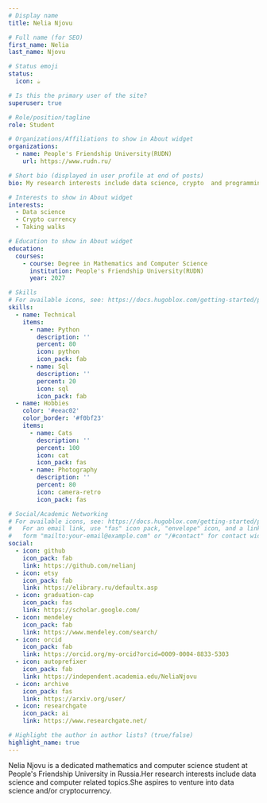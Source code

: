 ```yaml
---
# Display name
title: Nelia Njovu

# Full name (for SEO)
first_name: Nelia
last_name: Njovu

# Status emoji
status:
  icon: ☕️

# Is this the primary user of the site?
superuser: true

# Role/position/tagline
role: Student

# Organizations/Affiliations to show in About widget
organizations:
  - name: People's Friendship University(RUDN)
    url: https://www.rudn.ru/

# Short bio (displayed in user profile at end of posts)
bio: My research interests include data science, crypto  and programming in general.

# Interests to show in About widget
interests:
  - Data science
  - Crypto currency
  - Taking walks

# Education to show in About widget
education:
  courses:
    - course: Degree in Mathematics and Computer Science
      institution: People's Friendship University(RUDN)
      year: 2027

# Skills
# For available icons, see: https://docs.hugoblox.com/getting-started/page-builder/#icons
skills:
  - name: Technical
    items:
      - name: Python
        description: ''
        percent: 80
        icon: python
        icon_pack: fab
      - name: Sql
        description: ''
        percent: 20
        icon: sql
        icon_pack: fab
  - name: Hobbies
    color: '#eeac02'
    color_border: '#f0bf23'
    items:
      - name: Cats
        description: ''
        percent: 100
        icon: cat
        icon_pack: fas
      - name: Photography
        description: ''
        percent: 80
        icon: camera-retro
        icon_pack: fas

# Social/Academic Networking
# For available icons, see: https://docs.hugoblox.com/getting-started/page-builder/#icons
#   For an email link, use "fas" icon pack, "envelope" icon, and a link in the
#   form "mailto:your-email@example.com" or "/#contact" for contact widget.
social:
  - icon: github
    icon_pack: fab
    link: https://github.com/nelianj
  - icon: etsy
    icon_pack: fab
    link: https://elibrary.ru/defaultx.asp
  - icon: graduation-cap
    icon_pack: fas
    link: https://scholar.google.com/
  - icon: mendeley
    icon_pack: fab
    link: https://www.mendeley.com/search/
  - icon: orcid
    icon_pack: fab
    link: https://orcid.org/my-orcid?orcid=0009-0004-8833-5303
  - icon: autoprefixer
    icon_pack: fab
    link: https://independent.academia.edu/NeliaNjovu
  - icon: archive
    icon_pack: fas
    link: https://arxiv.org/user/
  - icon: researchgate
    icon_pack: ai
    link: https://www.researchgate.net/

# Highlight the author in author lists? (true/false)
highlight_name: true
---
```


Nelia Njovu is a dedicated mathematics and computer science student at People's Friendship University in Russia.Her research interests include data science and computer related topics.She aspires to venture into data science and/or cryptocurrency.











